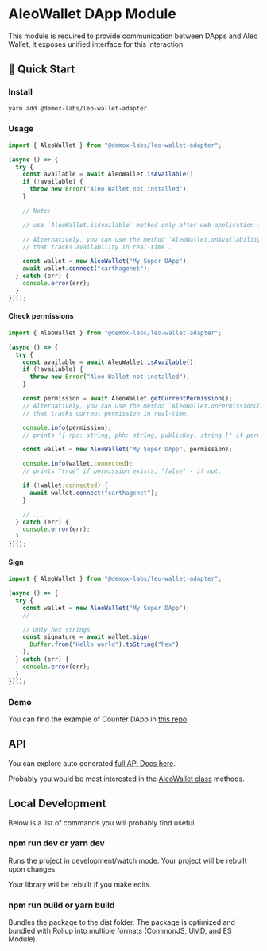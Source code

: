 # AleoWallet DApp Module

This module is required to provide communication between DApps and Aleo Wallet, it exposes unified interface for this interaction.

## 🚀 Quick Start

### Install

```bash
yarn add @demox-labs/leo-wallet-adapter
```

### Usage

```typescript
import { AleoWallet } from "@demox-labs/leo-wallet-adapter";

(async () => {
  try {
    const available = await AleoWallet.isAvailable();
    if (!available) {
      throw new Error("Aleo Wallet not installed");
    }

    // Note:

    // use `AleoWallet.isAvailable` method only after web application fully loaded.

    // Alternatively, you can use the method `AleoWallet.onAvailabilityChange`
    // that tracks availability in real-time .

    const wallet = new AleoWallet("My Super DApp");
    await wallet.connect("carthagenet");
  } catch (err) {
    console.error(err);
  }
})();
```

#### Check permissions

```typescript
import { AleoWallet } from "@demox-labs/leo-wallet-adapter";

(async () => {
  try {
    const available = await AleoWallet.isAvailable();
    if (!available) {
      throw new Error("Aleo Wallet not installed");
    }

    const permission = await AleoWallet.getCurrentPermission();
    // Alternatively, you can use the method `AleoWallet.onPermissionChange`
    // that tracks current permission in real-time.

    console.info(permission);
    // prints "{ rpc: string, pkh: string, publicKey: string }" if permission exists, "null" - if not.

    const wallet = new AleoWallet("My Super DApp", permission);

    console.info(wallet.connected);
    // prints "true" if permission exists, "false" - if not.

    if (!wallet.connected) {
      await wallet.connect("carthagenet");
    }

    // ...
  } catch (err) {
    console.error(err);
  }
})();
```

#### Sign

```typescript
import { AleoWallet } from "@demox-labs/leo-wallet-adapter";

(async () => {
  try {
    const wallet = new AleoWallet("My Super DApp");
    // ...

    // Only hex strings
    const signature = await wallet.sign(
      Buffer.from("Hello world").toString("hex")
    );
  } catch (err) {
    console.error(err);
  }
})();
```

### Demo

You can find the example of Counter DApp in [this repo](https://github.com/madfish-solutions/counter-dapp).

## API

You can explore auto generated [full API Docs here](docs/README.md).

Probably you would be most interested in the [AleoWallet class](docs/classes/aleowallet.md) methods.

## Local Development

Below is a list of commands you will probably find useful.

### npm run dev or yarn dev

Runs the project in development/watch mode. Your project will be rebuilt upon changes.

Your library will be rebuilt if you make edits.

### npm run build or yarn build

Bundles the package to the dist folder.
The package is optimized and bundled with Rollup into multiple formats (CommonJS, UMD, and ES Module).
